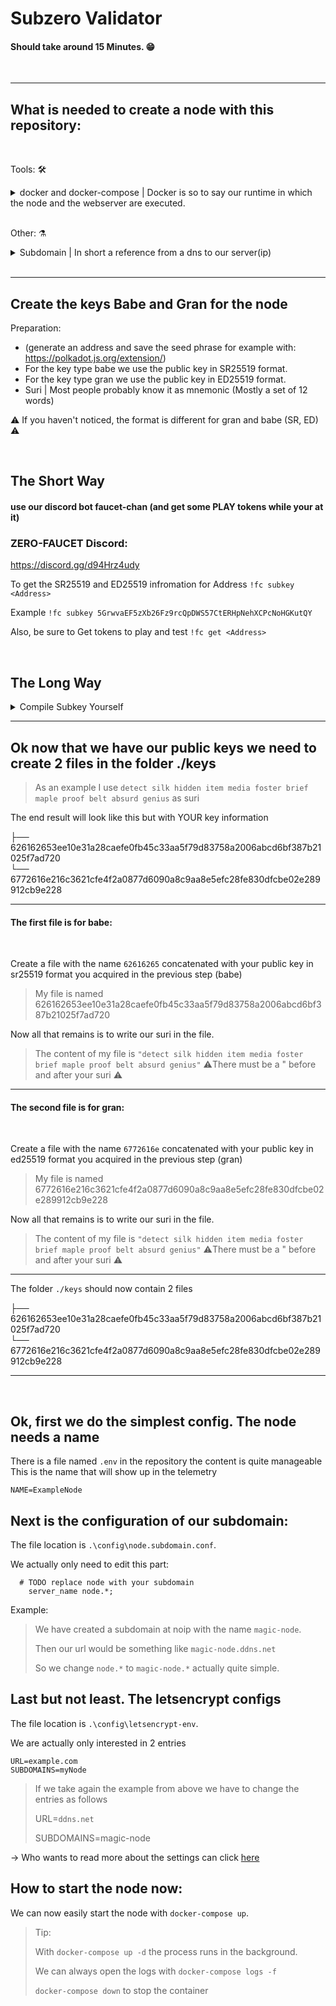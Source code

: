 # Subzero Validator

#### Should take around 15 Minutes. 😁

<br/>

---

## What is needed to create a node with this repository:

<br/>

Tools: 🛠️

<details><summary>docker and docker-compose | Docker is so to say our runtime in which the node and the webserver are executed.</summary>
<h3>Linux</h3>
<a href="https://docs.docker.com/engine/install/ubuntu/">Install Docker Engine</a>
<br/>
<a href ="https://docs.docker.com/compose/install/">Install Docker Compose</a>
<br/>
<a href="https://docs.docker.com/engine/install/linux-postinstall/">Post-installation steps for Linux</a>
<hr>
<h3>Windows:</h3>
<a href="https://hub.docker.com/editions/community/docker-ce-desktop-windows"> 
Docker Desktop for Windows</a>
</details>

<br/>

Other: ⚗️

<details><summary>Subdomain | In short a reference from a dns to our server(ip)</summary>
<br/>
There are several ways to get a subdomain. I will show you 2 ways

<br/>

- You can buy a domain from a provider like https://www.namecheap.com/
- There are also free providers that quickly provide you with a subdomain, for example https://www.noip.com/remote-access

<h3>Namecheap</h3>

1.  Buy a domain you like.
2.  DNS Config -> Here is a nice tutorial for your settings (Subdomain that points to an IP address
    ): https://www.namecheap.com/support/knowledgebase/article.aspx/9776/2237/how-to-create-a-subdomain-for-my-domain

<h3>Noip</h3>

1.  Create an account
2.  Create DNS HOST (A) Record -> Here is a nice tutorial: https://www.noip.com/support/knowledgebase/configure-ip-hostname/
</details>
<br/>

---

## Create the keys Babe and Gran for the node

Preparation:
- (generate an address and save the seed phrase for example with: https://polkadot.js.org/extension/)
- For the key type babe we use the public key in SR25519 format.
- For the key type gran we use the public key in ED25519 format.
- Suri | Most people probably know it as mnemonic (Mostly a set of 12 words)

⚠️ If you haven't noticed, the format is different for gran and babe (SR, ED) ⚠️

<br/>

## The Short Way
#### use our discord bot faucet-chan (and get some PLAY tokens while your at it)

### ZERO-FAUCET Discord:
https://discord.gg/d94Hrz4udy

To get the SR25519 and ED25519 infromation for Address
```!fc subkey <Address>```

Example
```!fc subkey 5GrwvaEF5zXb26Fz9rcQpDWS57CtERHpNehXCPcNoHGKutQY```

Also, be sure to Get tokens to play and test
```!fc get <Address>```

<br/>

## The Long Way

<details><summary>Compile Subkey Yourself</summary>
How do we get the SR25519 and ED25519 public key from our suri:

> As an example I use `detect silk hidden item media foster brief maple proof belt absurd genius` as suri

We can get more detailed information about our suri with the <a href="https://substrate.dev/docs/en/knowledgebase/integrate/subkey">subkey tool:</a>

```
curl https://getsubstrate.io -sSf | bash -s -- --fast
source ~/.cargo/env
cargo install --force subkey --git https://github.com/paritytech/substrate --version 2.0.0
```

### Keys

SR25519(babe):

> subkey inspect --scheme sr25519 "detect silk hidden item media foster brief maple proof belt absurd genius"

```
Secret phrase `detect silk hidden item media foster brief maple proof belt absurd genius` is account:
  Secret seed:      0x1aed0fdf143ae27af37f3d0e7025733756a2c45a62c887216871074a2efcc162
  Public key (hex): 0x3ee10e31a28caefe0fb45c33aa5f79d83758a2006abcd6bf387b21025f7ad720
  Account ID:       0x3ee10e31a28caefe0fb45c33aa5f79d83758a2006abcd6bf387b21025f7ad720
  SS58 Address:     5DV9gUdX8ijEwvmdnxs2EPLGTfCJv88MvUbZ1Y8sSaXyktHA
```

ED25519(gran):

> subkey inspect --scheme ed25519 "detect silk hidden item media foster brief maple proof belt absurd genius"

```
Secret phrase `detect silk hidden item media foster brief maple proof belt absurd genius` is account:
  Secret seed:      0x1aed0fdf143ae27af37f3d0e7025733756a2c45a62c887216871074a2efcc162
  Public key (hex): 0x216c3621cfe4f2a0877d6090a8c9aa8e5efc28fe830dfcbe02e289912cb9e228
  Account ID:       0x216c3621cfe4f2a0877d6090a8c9aa8e5efc28fe830dfcbe02e289912cb9e228
  SS58 Address:     5CpXam2wJnDQPeatRAFBr3Q45EzRJgamHVxSWguBsnfswvTG
```
</details>

---

## Ok now that we have our public keys we need to create 2 files in the folder ./keys

> As an example I use `detect silk hidden item media foster brief maple proof belt absurd genius` as suri

The end result will look like this but with YOUR key information

├── 626162653ee10e31a28caefe0fb45c33aa5f79d83758a2006abcd6bf387b21025f7ad720<br/>
└── 6772616e216c3621cfe4f2a0877d6090a8c9aa8e5efc28fe830dfcbe02e289912cb9e228
<br/>

---

#### The first file is for babe:

<br/>

Create a file with the name `62616265` concatenated with your public key in sr25519 format you acquired in the previous step (babe)

> My file is named 626162653ee10e31a28caefe0fb45c33aa5f79d83758a2006abcd6bf387b21025f7ad720

Now all that remains is to write our suri in the file.

> The content of my file is `"detect silk hidden item media foster brief maple proof belt absurd genius"` ⚠️There must be a " before and after your suri ⚠️

---

#### The second file is for gran:

<br/>

Create a file with the name `6772616e` concatenated with your public key in ed25519 format you acquired in the previous step (gran)

> My file is named 6772616e216c3621cfe4f2a0877d6090a8c9aa8e5efc28fe830dfcbe02e289912cb9e228

Now all that remains is to write our suri in the file.

> The content of my file is `"detect silk hidden item media foster brief maple proof belt absurd genius"` ⚠️There must be a " before and after your suri ⚠️

---

The folder `./keys` should now contain 2 files

├── 626162653ee10e31a28caefe0fb45c33aa5f79d83758a2006abcd6bf387b21025f7ad720<br/>
└── 6772616e216c3621cfe4f2a0877d6090a8c9aa8e5efc28fe830dfcbe02e289912cb9e228
<br/>

---

<br/>

## Ok, first we do the simplest config. The node needs a name

There is a file named `.env` in the repository the content is quite manageable
This is the name that will show up in the telemetry

```
NAME=ExampleNode
```

## Next is the configuration of our subdomain:

The file location is `.\config\node.subdomain.conf`.

We actually only need to edit this part:

```
  # TODO replace node with your subdomain
    server_name node.*;
```

Example:

> We have created a subdomain at noip with the name `magic-node`.
>
> Then our url would be something like `magic-node.ddns.net`
>
> So we change `node.*` to `magic-node.*` actually quite simple.

## Last but not least. The letsencrypt configs

The file location is `.\config\letsencrypt-env`.

We are actually only interested in 2 entries

```
URL=example.com
SUBDOMAINS=myNode
```

> If we take again the example from above we have to change the entries as follows
>
> URL=`ddns.net`
>
> SUBDOMAINS=magic-node

-> Who wants to read more about the settings can click <a href="https://github.com/linuxserver/docker-letsencrypt#parameters">here</a>

## How to start the node now:

We can now easily start the node with `docker-compose up`.

> Tip:
>
> With `docker-compose up -d` the process runs in the background.
>
> We can always open the logs with `docker-compose logs -f`
>
> `docker-compose down` to stop the container
